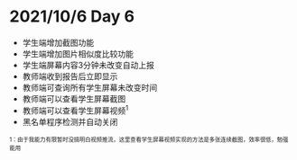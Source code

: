 # 2021/10/6 Day 6

- 学生端增加截图功能
- 学生端增加图片相似度比较功能
- 学生端屏幕内容3分钟未改变自动上报
- 教师端收到报告后立即显示
- 教师端可查询所有学生屏幕未改变时间
- 教师端可以查看学生屏幕截图
- 教师端可以查看学生屏幕视频<sup>1</sup>
- 黑名单程序检测并自动关闭

<font size=1>1：由于我能力有限暂时没搞明白视频推流，这里查看学生屏幕视频实现的方法是多张连续截图，效率很低，勉强能用</font>